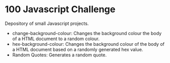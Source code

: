 # 100 Javascript Challenge
Depository of small Javascript projects.
* change-background-colour: Changes the background colour the body of a HTML document to a random colour.
* hex-background-colour: Changes the background colour of the body of a HTML document based on a randomly generated hex value.
* Random Quotes: Generates a random quote.
